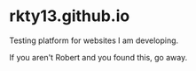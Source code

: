 rkty13.github.io
================

Testing platform for websites I am developing.

If you aren't Robert and you found this, go away.
